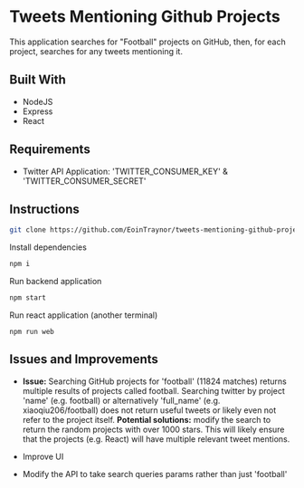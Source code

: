 # Tweets Mentioning Github Projects
This application searches for "Football" projects on GitHub, then, for each project, searches for any tweets mentioning it.

## Built With
- NodeJS
- Express
- React

## Requirements
- Twitter API Application: 'TWITTER_CONSUMER_KEY' & 'TWITTER_CONSUMER_SECRET'

## Instructions


```bash
git clone https://github.com/EoinTraynor/tweets-mentioning-github-projects.git && cd tweets-mentioning-github-projects
```

Install dependencies
```bash
npm i
```

Run backend application
```bash
npm start
```

Run react application (another terminal)
```
npm run web
```

## Issues and Improvements
- **Issue:** Searching GitHub projects for 'football' (11824 matches) returns multiple results of projects called football. Searching twitter by project 'name' (e.g. football) or alternatively 'full_name' (e.g. xiaoqiu206/football) does not return useful tweets or likely even not refer to the project itself.
**Potential solutions:** modify the search to return the random projects with over 1000 stars. This will likely ensure that the projects (e.g. React) will have multiple relevant tweet mentions.

- Improve UI

- Modify the API to take search queries params rather than just 'football'
